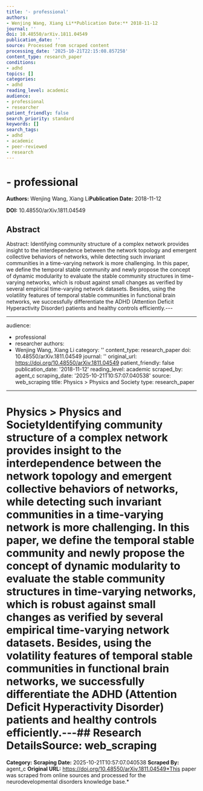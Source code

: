 ```yaml
---
title: '- professional'
authors:
- Wenjing Wang, Xiang Li**Publication Date:** 2018-11-12
journal: ''
doi: 10.48550/arXiv.1811.04549
publication_date: ''
source: Processed from scraped content
processing_date: '2025-10-21T22:15:08.857258'
content_type: research_paper
conditions:
- adhd
topics: []
categories:
- adhd
reading_level: academic
audience:
- professional
- researcher
patient_friendly: false
search_priority: standard
keywords: []
search_tags:
- adhd
- academic
- peer-reviewed
- research
---
```


# - professional

**Authors:** Wenjing Wang, Xiang Li**Publication Date:** 2018-11-12

**DOI:** 10.48550/arXiv.1811.04549

## Abstract

Abstract:
Identifying community structure of a complex network provides insight to the interdependence between the network topology and emergent collective behaviors of networks, while detecting such invariant communities in a time-varying network is more challenging. In this paper, we define the temporal stable community and newly propose the concept of dynamic modularity to evaluate the stable community structures in time-varying networks, which is robust against small changes as verified by several empirical time-varying network datasets. Besides, using the volatility features of temporal stable communities in functional brain networks, we successfully differentiate the ADHD (Attention Deficit Hyperactivity Disorder) patients and healthy controls efficiently.---

---
audience:
- professional
- researcher
authors:
- Wenjing Wang, Xiang Li
category: ''
content_type: research_paper
doi: 10.48550/arXiv.1811.04549
journal: ''
original_url: https://doi.org/10.48550/arXiv.1811.04549
patient_friendly: false
publication_date: '2018-11-12'
reading_level: academic
scraped_by: agent_c
scraping_date: '2025-10-21T10:57:07.040538'
source: web_scraping
title: Physics > Physics and Society
type: research_paper
---
# Physics > Physics and SocietyIdentifying community structure of a complex network provides insight to the interdependence between the network topology and emergent collective behaviors of networks, while detecting such invariant communities in a time-varying network is more challenging. In this paper, we define the temporal stable community and newly propose the concept of dynamic modularity to evaluate the stable community structures in time-varying networks, which is robust against small changes as verified by several empirical time-varying network datasets. Besides, using the volatility features of temporal stable communities in functional brain networks, we successfully differentiate the ADHD (Attention Deficit Hyperactivity Disorder) patients and healthy controls efficiently.---## Research Details**Source:** web_scraping
**Category:**
**Scraping Date:** 2025-10-21T10:57:07.040538
**Scraped By:** agent_c
**Original URL:** https://doi.org/10.48550/arXiv.1811.04549*This paper was scraped from online sources and processed for the neurodevelopmental disorders knowledge base.*